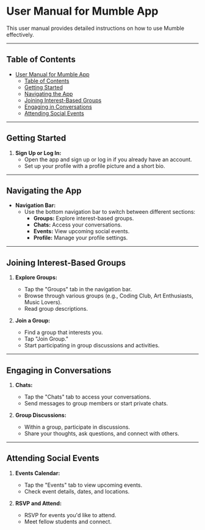 # User Manual for Mumble App

This user manual provides detailed instructions on how to use Mumble effectively.

---

## Table of Contents

- [User Manual for Mumble App](#user-manual-for-mumble-app)
  - [Table of Contents](#table-of-contents)
  - [Getting Started](#getting-started)
  - [Navigating the App](#navigating-the-app)
  - [Joining Interest-Based Groups](#joining-interest-based-groups)
  - [Engaging in Conversations](#engaging-in-conversations)
  - [Attending Social Events](#attending-social-events)

---

## Getting Started

1. **Sign Up or Log In:**
   - Open the app and sign up or log in if you already have an account.
   - Set up your profile with a profile picture and a short bio.

---

## Navigating the App

- **Navigation Bar:**
  - Use the bottom navigation bar to switch between different sections:
    - **Groups:** Explore interest-based groups.
    - **Chats:** Access your conversations.
    - **Events:** View upcoming social events.
    - **Profile:** Manage your profile settings.

---

## Joining Interest-Based Groups

1. **Explore Groups:**
   - Tap the "Groups" tab in the navigation bar.
   - Browse through various groups (e.g., Coding Club, Art Enthusiasts, Music Lovers).
   - Read group descriptions.

2. **Join a Group:**
   - Find a group that interests you.
   - Tap "Join Group."
   - Start participating in group discussions and activities.

---

## Engaging in Conversations

1. **Chats:**
   - Tap the "Chats" tab to access your conversations.
   - Send messages to group members or start private chats.

2. **Group Discussions:**
   - Within a group, participate in discussions.
   - Share your thoughts, ask questions, and connect with others.

---

## Attending Social Events

1. **Events Calendar:**
   - Tap the "Events" tab to view upcoming events.
   - Check event details, dates, and locations.

2. **RSVP and Attend:**
   - RSVP for events you'd like to attend.
   - Meet fellow students and connect.
